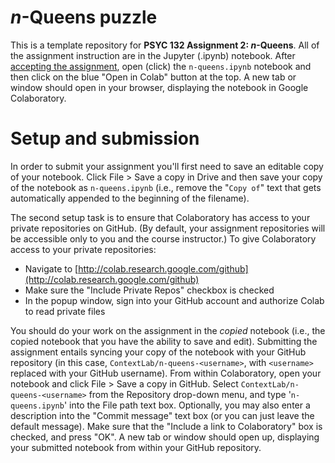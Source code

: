 # *n*-Queens puzzle

This is a template repository for **PSYC 132 Assignment 2: *n*-Queens**.  All of the assignment instruction are in the Jupyter (.ipynb) notebook.  After [accepting the assignment](https://classroom.github.com/a/oh7d8zy-), open (click) the `n-queens.ipynb` notebook and then click on the blue "Open in Colab" button at the top.  A new tab or window should open in your browser, displaying the notebook in Google Colaboratory.

# Setup and submission

In order to submit your assignment you'll first need to save an editable copy of your notebook.  Click File > Save a copy in Drive and then save your copy of the notebook as `n-queens.ipynb` (i.e., remove the "`Copy of`" text that gets automatically appended to the beginning of the filename).

The second setup task is to ensure that Colaboratory has access to your private repositories on GitHub.  (By default, your assignment repositories will be accessible only to you and the course instructor.) To give Colaboratory access to your private repositories:
- Navigate to [http://colab.research.google.com/github](http://colab.research.google.com/github)
- Make sure the "Include Private Repos" checkbox is checked
- In the popup window, sign into your GitHub account and authorize Colab to read private files

You should do your work on the assignment in the *copied* notebook (i.e., the copied notebook that you have the ability to save and edit).  Submitting the assignment entails syncing your copy of the notebook with your GitHub repository (in this case, `ContextLab/n-queens-<username>`, with `<username>` replaced with your GitHub username).  From within Colaboratory, open your notebook and click File > Save a copy in GitHub.  Select `ContextLab/n-queens-<username>` from the Repository drop-down menu, and type '`n-queens.ipynb`' into the File path text box.  Optionally, you may also enter a description into the "Commit message" text box (or you can just leave the default message).  Make sure that the "Include a link to Colaboratory" box is checked, and press "OK".  A new tab or window should open up, displaying your submitted notebook from within your GitHub repository.
